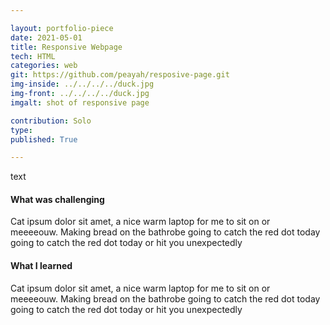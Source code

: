```yaml
---

layout: portfolio-piece
date: 2021-05-01
title: Responsive Webpage
tech: HTML
categories: web
git: https://github.com/peayah/resposive-page.git
img-inside: ../../../../duck.jpg
img-front: ../../../../duck.jpg
imgalt: shot of responsive page

contribution: Solo
type: 
published: True

---
```

text

#### What was challenging
Cat ipsum dolor sit amet, a nice warm laptop for me to sit on or meeeeouw. Making bread on the bathrobe going to catch the red dot today going to catch the red dot today or hit you unexpectedly 

#### What I learned
Cat ipsum dolor sit amet, a nice warm laptop for me to sit on or meeeeouw. Making bread on the bathrobe going to catch the red dot today going to catch the red dot today or hit you unexpectedly
